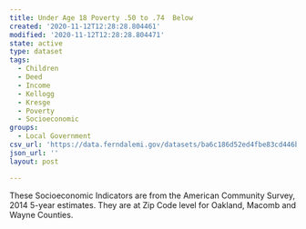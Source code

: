```yaml
---
title: Under Age 18 Poverty .50 to .74  Below
created: '2020-11-12T12:28:28.804461'
modified: '2020-11-12T12:28:28.804471'
state: active
type: dataset
tags:
  - Children
  - Deed
  - Income
  - Kellogg
  - Kresge
  - Poverty
  - Socioeconomic
groups:
  - Local Government
csv_url: 'https://data.ferndalemi.gov/datasets/ba6c186d52ed4fbe83cd446b4e1bff70_8.csv'
json_url: ''
layout: post

---
```

These Socioeconomic Indicators are from the American Community Survey, 2014 5-year estimates. They are at Zip Code level for Oakland, Macomb and Wayne Counties. 
